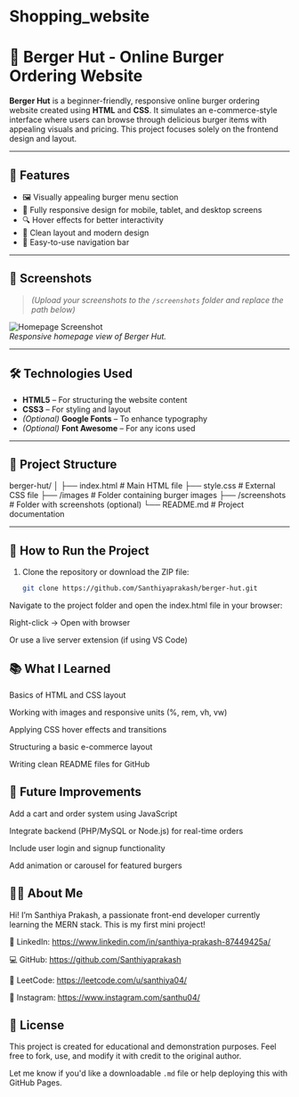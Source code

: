 # Shopping_website
# 🍔 Berger Hut - Online Burger Ordering Website

**Berger Hut** is a beginner-friendly, responsive online burger ordering website created using **HTML** and **CSS**. It simulates an e-commerce-style interface where users can browse through delicious burger items with appealing visuals and pricing. This project focuses solely on the frontend design and layout.

---

## 🌟 Features

- 🖼️ Visually appealing burger menu section  
- 📱 Fully responsive design for mobile, tablet, and desktop screens  
- 🔍 Hover effects for better interactivity  
- 🎨 Clean layout and modern design  
- 🧭 Easy-to-use navigation bar  

---

## 📸 Screenshots

> *(Upload your screenshots to the `/screenshots` folder and replace the path below)*

![Homepage Screenshot](screenshots/homepage.png)  
*Responsive homepage view of Berger Hut.*

---

## 🛠️ Technologies Used

- **HTML5** – For structuring the website content  
- **CSS3** – For styling and layout  
- *(Optional)* **Google Fonts** – To enhance typography  
- *(Optional)* **Font Awesome** – For any icons used  

---

## 📁 Project Structure

berger-hut/
│
├── index.html # Main HTML file
├── style.css # External CSS file
├── /images # Folder containing burger images
├── /screenshots # Folder with screenshots (optional)
└── README.md # Project documentation

---

## 📌 How to Run the Project

1. Clone the repository or download the ZIP file:
   ```bash
   git clone https://github.com/Santhiyaprakash/berger-hut.git
Navigate to the project folder and open the index.html file in your browser:

Right-click → Open with browser

Or use a live server extension (if using VS Code)


## 📚 What I Learned
Basics of HTML and CSS layout

Working with images and responsive units (%, rem, vh, vw)

Applying CSS hover effects and transitions

Structuring a basic e-commerce layout

Writing clean README files for GitHub


## 🚀 Future Improvements
Add a cart and order system using JavaScript

Integrate backend (PHP/MySQL or Node.js) for real-time orders

Include user login and signup functionality

Add animation or carousel for featured burgers

## 🙋‍♀️ About Me
Hi! I’m Santhiya Prakash, a passionate front-end developer currently learning the MERN stack. This is my first mini project!

🔗 LinkedIn: https://www.linkedin.com/in/santhiya-prakash-87449425a/

💻 GitHub: https://github.com/Santhiyaprakash

🧠 LeetCode: https://leetcode.com/u/santhiya04/

📸 Instagram: https://www.instagram.com/santhu04/

## 📃 License
This project is created for educational and demonstration purposes.
Feel free to fork, use, and modify it with credit to the original author.


Let me know if you'd like a downloadable `.md` file or help deploying this with GitHub Pages.
